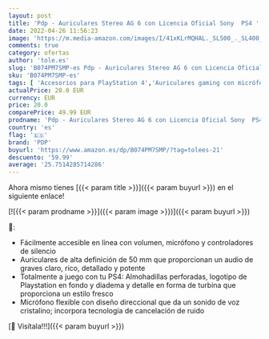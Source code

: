 ```yaml
---
layout: post
title: 'Pdp - Auriculares Stereo AG 6 con Licencia Oficial Sony  PS4 '
date: 2022-04-26 11:56:23
image: 'https://m.media-amazon.com/images/I/41xKLrMQHAL._SL500_._SL400_.jpg'
comments: true
category: ofertas
author: 'tole.es'
slug: 'B074PM7SMP-es Pdp - Auriculares Stereo AG 6 con Licencia Oficial Sony PS4'
sku: 'B074PM7SMP-es'
tags: [ 'Accesorios para PlayStation 4','Auriculares gaming con micrófono para PlayStation 4','Hardware y juegos para PlayStation 4','Videojuegos','pdp','ps4','🇪🇸', ]
actualPrice: 20.0 EUR
currency: EUR
price: 20.0
comparePrice: 49.99 EUR
prodname: 'Pdp - Auriculares Stereo AG 6 con Licencia Oficial Sony  PS4 '
country: 'es'
flag: '🇪🇸'
brand: 'PDP'
buyurl: 'https://www.amazon.es/dp/B074PM7SMP/?tag=tolees-21'
descuento: '59.99'
average: '25.7514285714286'
---
```


Ahora mismo tienes [{{< param title >}}]({{< param buyurl >}}) en el siguiente enlace!

[![{{< param prodname >}}]({{< param image >}})]({{< param buyurl >}})

🔎:

- Fácilmente accesible en línea con volumen, micrófono y controladores de silencio
- Auriculares de alta definición de 50 mm que proporcionan un audio de graves claro, rico, detallado y potente
- Totalmente a juego con tu PS4: Almohadillas perforadas, logotipo de Playstation en fondo y diadema y detalle en forma de turbina que proporciona un estilo fresco
- Micrófono flexible con diseño direccional que da un sonido de voz cristalino; incorpora tecnología de cancelación de ruido

[🛒 Visítala!!!]({{< param buyurl >}})
